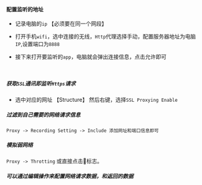 #### 配置监听的地址

* 记录电脑的`ip`  【必须要在同一个网段】

* 打开手机`wifi`，选中连接的无线，`Http`代理选择手动，配置服务器地址为电脑`IP`,设置端口为`8888`

* 接下来打开要监听的`app`，电脑就会弹出连接信息，点击允许即可

  ​

##### 获取`SSL`通讯即监听`Https`请求

* 选中对应的网址 【Structure】 然后右键，选择`SSL Proxying Enable`

##### 过滤到自己需要的网络请求信息

``` 
Proxy -> Recording Setting -> Include 添加网址和端口信息即可
```



##### 模拟弱网络

`Proxy -> Throtting` 或直接点击🐢标志。



##### 可以通过编辑操作来配置网络请求数据，和返回的数据

